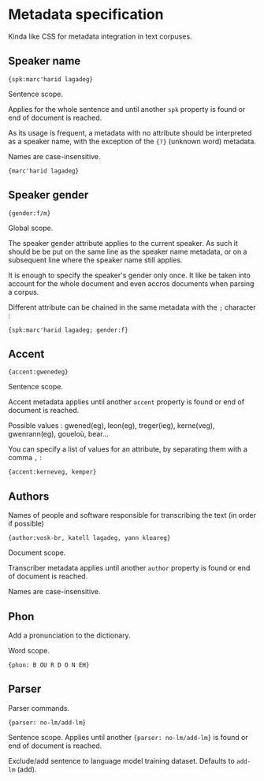 # Metadata specification

Kinda like CSS for metadata integration in text corpuses.

## Speaker name

`{spk:marc'harid lagadeg}`

Sentence scope.

Applies for the whole sentence and until another `spk` property is found or end of document is reached.

As its usage is frequent, a metadata with no attribute should be interpreted as a speaker name, with the exception of the `{?}` (unknown word) metadata.

Names are case-insensitive.

`{marc'harid lagadeg}`

## Speaker gender

`{gender:f/m}`

Global scope.

The speaker gender attribute applies to the current speaker. As such it should be be put on the same line as the speaker name metadata, or on a subsequent line where the speaker name still applies.

It is enough to specify the speaker's gender only once. It like be taken into account for the whole document and even accros documents when parsing a corpus.

Different attribute can be chained in the same metadata with the `;` character :

`{spk:marc'harid lagadeg; gender:f}`

## Accent

`{accent:gwenedeg}`

Sentence scope.

Accent metadata applies until another `accent` property is found or end of document is reached.

Possible values : gwened(eg), leon(eg), treger(ieg), kerne(veg), gwenrann(eg), goueloù, bear...

You can specify a list of values for an attribute, by separating them with a comma `,` :

`{accent:kerneveg, kemper}`

## Authors

Names of people and software responsible for transcribing the text (in order if possible)

`{author:vosk-br, katell lagadeg, yann kloareg}`

Document scope.

Transcriber metadata applies until another `author` property is found or end of document is reached.

Names are case-insensitive.

## Phon

Add a pronunciation to the dictionary.

Word scope.

`{phon: B OU R D O N EH}`

## Parser

Parser commands.

`{parser: no-lm/add-lm}`

Sentence scope. Applies until another `{parser: no-lm/add-lm}` is found or end of document is reached.

Exclude/add sentence to language model training dataset. Defaults to `add-lm` (add).


